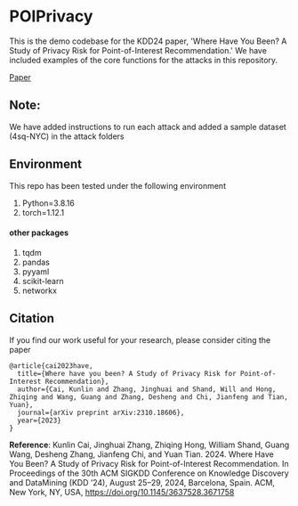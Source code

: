 # POIPrivacy
This is the demo codebase for the KDD24 paper, 'Where Have You Been? A Study of Privacy Risk for Point-of-Interest Recommendation.' We have included examples of the core functions for the attacks in this repository.

[Paper](https://arxiv.org/abs/2310.18606)

## Note:
We have added instructions to run each attack and added a sample dataset (4sq-NYC) in the attack folders

## Environment
This repo has been tested under the following environment
1. Python=3.8.16
2. torch=1.12.1
#### other packages
1. tqdm
2. pandas
3. pyyaml
4. scikit-learn
5. networkx

## Citation

If you find our work useful for your research, please consider citing the paper

```
@article{cai2023have,
  title={Where have you been? A Study of Privacy Risk for Point-of-Interest Recommendation},
  author={Cai, Kunlin and Zhang, Jinghuai and Shand, Will and Hong, Zhiqing and Wang, Guang and Zhang, Desheng and Chi, Jianfeng and Tian, Yuan},
  journal={arXiv preprint arXiv:2310.18606},
  year={2023}
}
```

**Reference**: Kunlin Cai, Jinghuai Zhang, Zhiqing Hong, William Shand, Guang Wang, Desheng Zhang, Jianfeng Chi, and Yuan Tian. 2024. Where Have You Been? A Study of Privacy Risk for Point-of-Interest Recommendation. In Proceedings of the 30th ACM SIGKDD Conference on Knowledge Discovery and DataMining (KDD ’24), August 25–29, 2024, Barcelona, Spain. ACM, New York, NY, USA, https://doi.org/10.1145/3637528.3671758
